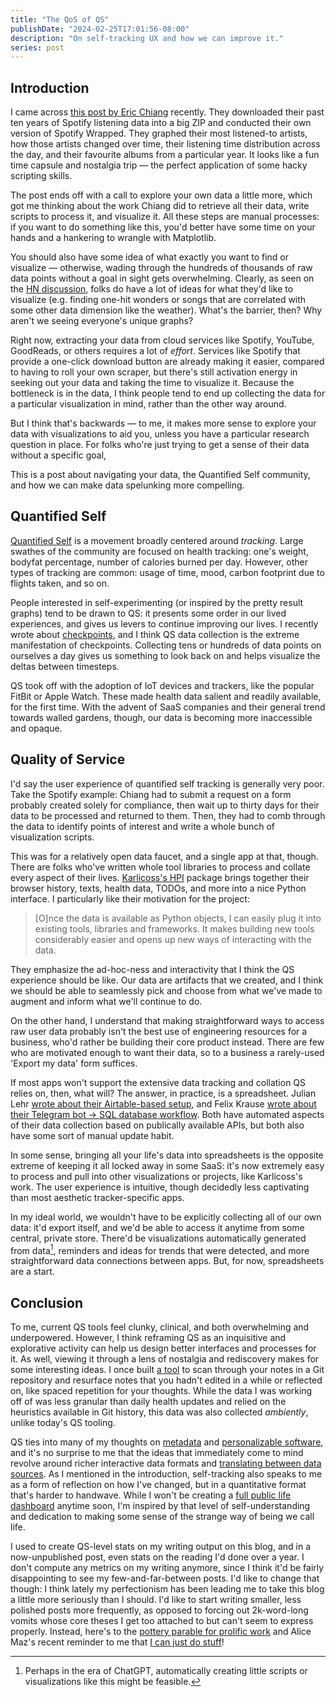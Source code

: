 ```yaml
---
title: "The QoS of QS"
publishDate: "2024-02-25T17:01:56-08:00"
description: "On self-tracking UX and how we can improve it."
series: post
---
```


## Introduction

I came across [this post by Eric Chiang](https://ericchiang.github.io/post/spotify/) recently. They downloaded their past ten years of Spotify listening data into a big ZIP and conducted their own version of Spotify Wrapped. They graphed their most listened-to artists, how those artists changed over time, their listening time distribution across the day, and their favourite albums from a particular year. It looks like a fun time capsule and nostalgia trip — the perfect application of some hacky scripting skills.

The post ends off with a call to explore your own data a little more, which got me thinking about the work Chiang did to retrieve all their data, write scripts to process it, and visualize it. All these steps are manual processes: if you want to do something like this, you'd better have some time on your hands and a hankering to wrangle with Matplotlib.

You should also have some idea of what exactly you want to find or visualize — otherwise, wading through the hundreds of thousands of raw data points without a goal in sight gets overwhelming. Clearly, as seen on the [HN discussion](https://news.ycombinator.com/item?id=39350541), folks do have a lot of ideas for what they'd like to visualize (e.g. finding one-hit wonders or songs that are correlated with some other data dimension like the weather). What's the barrier, then? Why aren't we seeing everyone's unique graphs?

Right now, extracting your data from cloud services like Spotify, YouTube, GoodReads, or others requires a lot of _effort_. Services like Spotify that provide a one-click download button are already making it easier, compared to having to roll your own scraper, but there's still activation energy in seeking out your data and taking the time to visualize it. Because the bottleneck is in the data, I think people tend to end up collecting the data for a particular visualization in mind, rather than the other way around.

But I think that's backwards — to me, it makes more sense to explore your data with visualizations to aid you, unless you have a particular research question in place. For folks who're just trying to get a sense of their data without a specific goal,

This is a post about navigating your data, the Quantified Self community, and how we can make data spelunking more compelling.

## Quantified Self

[Quantified Self](https://quantifiedself.com/) is a movement broadly centered around _tracking_. Large swathes of the community are focused on health tracking: one's weight, bodyfat percentage, number of calories burned per day. However, other types of tracking are common: usage of time, mood, carbon footprint due to flights taken, and so on.

People interested in self-experimenting (or inspired by the pretty result graphs) tend to be drawn to QS: it presents some order in our lived experiences, and gives us levers to continue improving our lives. I recently wrote about [checkpoints](https://kewbi.sh/blog/posts/240218/), and I think QS data collection is the extreme manifestation of checkpoints. Collecting tens or hundreds of data points on ourselves a day gives us something to look back on and helps visualize the deltas between timesteps.

QS took off with the adoption of IoT devices and trackers, like the popular FitBit or Apple Watch. These made health data salient and readily available, for the first time. With the advent of SaaS companies and their general trend towards walled gardens, though, our data is becoming more inaccessible and opaque.

## Quality of Service

I'd say the user experience of quantified self tracking is generally very poor. Take the Spotify example: Chiang had to submit a request on a form probably created solely for compliance, then wait up to thirty days for their data to be processed and returned to them. Then, they had to comb through the data to identify points of interest and write a whole bunch of visualization scripts.

This was for a relatively open data faucet, and a single app at that, though. There are folks who've written whole tool libraries to process and collate every aspect of their lives. [Karlicoss's HPI](https://beepb00p.xyz/hpi.html) package brings together their browser history, texts, health data, TODOs, and more into a nice Python interface. I particularly like their motivation for the project:

> [O]nce the data is available as Python objects, I can easily plug it into existing tools, libraries and frameworks. It makes building new tools considerably easier and opens up new ways of interacting with the data.

They emphasize the ad-hoc-ness and interactivity that I think the QS experience should be like. Our data are artifacts that we created, and I think we should be able to seamlessly pick and choose from what we've made to augment and inform what we'll continue to do.

On the other hand, I understand that making straightforward ways to access raw user data probably isn't the best use of engineering resources for a business, who'd rather be building their core product instead. There are few who are motivated enough to want their data, so to a business a rarely-used 'Export my data' form suffices.

If most apps won't support the extensive data tracking and collation QS relies on, then, what will? The answer, in practice, is a spreadsheet. Julian Lehr [wrote about their Airtable-based setup](https://julian.digital/2020/02/23/my-quantified-self-setup/), and Felix Krause [wrote about their Telegram bot → SQL database workflow](https://krausefx.com//blog/how-i-put-my-whole-life-into-a-single-database). Both have automated aspects of their data collection based on publically available APIs, but both also have some sort of manual update habit.

In some sense, bringing all your life's data into spreadsheets is the opposite extreme of keeping it all locked away in some SaaS: it's now extremely easy to process and pull into other visualizations or projects, like Karlicoss's work. The user experience is intuitive, though decidedly less captivating than most aesthetic tracker-specific apps.

In my ideal world, we wouldn't have to be explicitly collecting all of our own data: it'd export itself, and we'd be able to access it anytime from some central, private store. There'd be visualizations automatically generated from data[^1], reminders and ideas for trends that were detected, and more straightforward data connections between apps. But, for now, spreadsheets are a start.

## Conclusion

To me, current QS tools feel clunky, clinical, and both overwhelming and underpowered. However, I think reframing QS as an inquisitive and explorative activity can help us design better interfaces and processes for it. As well, viewing it through a lens of nostalgia and rediscovery makes for some interesting ideas. I once built [a tool](https://github.com/kewbish/phasis) to scan through your notes in a Git repository and resurface notes that you hadn't edited in a while or reflected on, like spaced repetition for your thoughts. While the data I was working off of was less granular than daily health updates and relied on the heuristics available in Git history, this data was also collected _ambiently_, unlike today's QS tooling.

QS ties into many of my thoughts on [metadata](https://kewbi.sh/blog/posts/211114/) and [personalizable software](https://kewbi.sh/blog/posts/210124/), and it's no surprise to me that the ideas that immediately come to mind revolve around richer interactive data formats and [translating between data sources](https://kewbi.sh/blog/posts/231126/). As I mentioned in the introduction, self-tracking also speaks to me as a form of reflection on how I've changed, but in a quantitative format that's harder to handwave. While I won't be creating a [full public life dashboard](https://howisfelix.today/) anytime soon, I'm inspired by that level of self-understanding and dedication to making some sense of the strange way of being we call life.

I used to create QS-level stats on my writing output on this blog, and in a now-unpublished post, even stats on the reading I'd done over a year. I don't compute any metrics on my writing anymore, since I think it'd be fairly disappointing to see my few-and-far-between posts. I'd like to change that though: I think lately my perfectionism has been leading me to take this blog a little more seriously than I should. I'd like to start writing smaller, less polished posts more frequently, as opposed to forcing out 2k-word-long vomits whose core theses I get too attached to but can't seem to express properly. Instead, here's to the [pottery parable for prolific work](https://austinkleon.com/2020/12/10/quantity-leads-to-quality-the-origin-of-a-parable/) and Alice Maz's recent reminder to me that [I can just do stuff](https://alicemaz.substack.com/p/you-can-just-do-stuff)!

[^1]: Perhaps in the era of ChatGPT, automatically creating little scripts or visualizations like this might be feasible.
